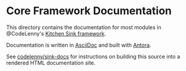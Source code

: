# Core Framework Documentation

This directory contains the documentation for most modules in @CodeLenny's [Kitchen Sink framework](../).

Documentation is written in [AsciiDoc](https://asciidoc.org/) and built with [Antora](https://antora.org/).

See [codelenny/sink-docs](https://github.com/codelenny/sink-docs) for instructions on building this source into a rendered HTML documentation site.
